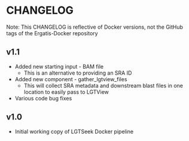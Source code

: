 # CHANGELOG

Note: This CHANGELOG is reflective of Docker versions, not the GitHub tags of the Ergatis-Docker repository

## v1.1
* Added new starting input - BAM file
  * This is an alternative to providing an SRA ID
* Added new component - gather\_lgtview\_files
  * This will collect SRA metadata and downstream blast files in one location to easily pass to LGTView
* Various code bug fixes

## v1.0
* Initial working copy of LGTSeek Docker pipeline